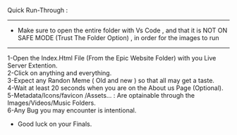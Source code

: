 Quick Run-Through :   

------
* Make sure to open the entire folder with Vs Code , and that it is NOT ON SAFE MODE (Trust The Folder Option) , in order for the images to run
------

1-Open the Index.Html File (From the Epic Website Folder) with you Live Server Extention.   
2-Click on anything and everything.   
3-Expect any Randon Meme ( Old and new ) so that all may get a taste.  
4-Wait at least 20 seconds when you are on the About us Page (Optional).     
5-Metadata/Icons/favicon /Assets... : Are optainable through the Images/Videos/Music Folders.     
6-Any Bug you may encounter is intentional.   

* Good luck on your Finals.  
